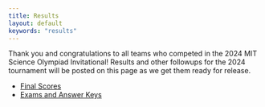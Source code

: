 ```yaml
---
title: Results
layout: default
keywords: "results"
---
```


Thank you and congratulations to all teams who competed in the 2024 MIT Science Olympiad Invitational! Results and other followups for the 2024 tournament will be posted on this page as we get them ready for release.

-   [Final Scores](https://www.duosmium.org/results/2024-01-20_mit_invitational_c/)
-   [Exams and Answer Keys](https://drive.google.com/drive/folders/1rzVRMu7W6SxLoQASux5yA3Ui9P1uZkfs)
